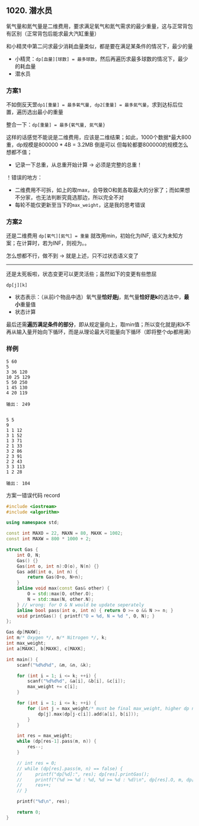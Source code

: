 ## 1020. 潜水员

氧气量和氮气量是二维费用，要求满足氧气和氮气需求的最少重量，这与正常背包有区别（正常背包后能求最大汽缸重量）

和小精灵中第二问求最少消耗血量类似，都是要在满足某条件的情况下，最少的量
- 小精灵：`dp[血量][球数] = 最多球数`，然后再遍历求最多球数的情况下，最少的耗血量
- 潜水员

### 方案1
不如倒反天罡`dp1[重量] = 最多氧气量, dp2[重量] = 最多氮气量`，求到达标后位置，遍历选出最小的重量

整合一下：`dp[重量] = 最多{氧气量, 氮气量}`

这样的话感觉不能说是二维费用，应该是二维结果；如此，1000个数据*最大800重，dp规模是800000 * 4B = 3.2MB 倒是可以
但每轮都要800000的规模怎么想都不值；
- 记录一下总重，从总重开始计算 -> 必须是完整的总重！

！错误的地方：
- 二维费用不可拆，如上的取max，会导致O和氮各取最大的分家了；而如果想不分家，也无法判断究竟选那边，所以完全不对
- 每轮不能仅更新至当下的`max_weight`，这是我的思考错误



### 方案2
还是二维费用 `dp[氧气][氮气] = 重量`
就改用min，初始化为INF, 语义为未知方案；在计算时，若为INF，则视为。。

怎么想都不行，做不到 -> 就是上述，只不过状态语义变了

---

还是太死板啦，状态变更可以更灵活些；虽然如下的变更有些憋屈

`dp[j][k]`
- 状态表示：（从前i个物品中选）氧气量**恰好是j**，氮气量**恰好是k**的选法中，**最小**重量值
- 状态计算

最后还需**遍历满足条件的部分**，即从规定量向上，取min值；所以变化就是j和k不再从输入量开始向下循环，而是从理论最大可能量向下循环（即将整个dp都用满）



### 样例

```
5 60
5
3 36 120
10 25 129
5 50 250
1 45 130
4 20 119

输出： 249


5 5
9
1 1 12
3 1 52
1 3 71
2 1 33
3 2 86
2 3 91
2 2 43
3 3 113
1 2 28

输出： 104
```



方案一错误代码 record
```cpp
#include <iostream>
#include <algorithm>

using namespace std;

const int MAXO = 22, MAXN = 80, MAXK = 1002;
const int MAXW = 800 * 1000 + 2;

struct Gas {
    int O, N;
    Gas() {}
    Gas(int o, int n):O(o), N(n) {}
    Gas add(int o, int n) { 
        return Gas(O+o, N+n);
    }
    inline void max(const Gas& other) { 
        O = std::max(O, other.O);
        N = std::max(N, other.N); 
    } // wrong: for O & N would be update seperately
    inline bool pass(int o, int n) { return O >= o && N >= n; }
    void printGas() { printf("O = %d, N = %d ", O, N); }
};

Gas dp[MAXW];
int m/* Oxygen */, n/* Nitrogen */, k;
int max_weight;
int a[MAXK], b[MAXK], c[MAXK];

int main() {
    scanf("%d%d%d", &m, &n, &k);

    for (int i = 1; i <= k; ++i) {
        scanf("%d%d%d", &a[i], &b[i], &c[i]);
        max_weight += c[i];
    }

    for (int i = 1; i <= k; ++i) {
        for (int j = max_weight/* must be final max_weight, higher dp need to update too */; j >= c[i]; --j) {
            dp[j].max(dp[j-c[i]].add(a[i], b[i]));
        }
    }

    int res = max_weight;
    while (dp[res-1].pass(m, n)) {
        res--;
    }

    // int res = 0;
    // while (dp[res].pass(m, n) == false) {
    //     printf("dp[%d]:", res); dp[res].printGas();
    //     printf("(%d >= %d : %d, %d >= %d : %d)\n", dp[res].O, m, dp[res].O >= m, dp[res].N, n, dp[res].N >= n);
    //     res++;
    // }

    printf("%d\n", res);

    return 0;
}
```